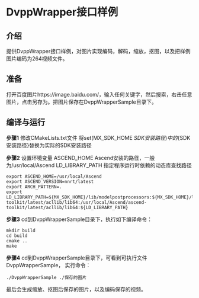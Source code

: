 
# DvppWrapper接口样例

## 介绍
提供DvppWrapper接口样例，对图片实现编码，解码，缩放，抠图，以及把样例图片编码为264视频文件。

## 准备
打开百度图片https://image.baidu.com/，输入任何关键字，然后搜索，右击任意图片，点击另存为。把图片保存在DvppWrapperSample目录下。

## 编译与运行
**步骤1** 修改CMakeLists.txt文件 将set(MX_SDK_HOME ${SDK安装路径}) 中的${SDK安装路径}替换为实际的SDK安装路径

**步骤2** 设置环境变量
ASCEND_HOME Ascend安装的路径，一般为/usr/local/Ascend
LD_LIBRARY_PATH 指定程序运行时依赖的动态库查找路径
```
export ASCEND_HOME=/usr/local/Ascend
export ASCEND_VERSION=nnrt/latest
export ARCH_PATTERN=.
export LD_LIBRARY_PATH=${MX_SDK_HOME}/lib/modelpostprocessors:${MX_SDK_HOME}/lib:${MX_SDK_HOME}/opensource/lib:${MX_SDK_HOME}/opensource/lib64:/usr/local/Ascend/driver/lib64:/usr/local/Ascend/ascend-toolkit/latest/acllib/lib64:/usr/local/Ascend/ascend-toolkit/latest/acllib/lib64:${LD_LIBRARY_PATH}
```

**步骤3** cd到DvppWrapperSample目录下，执行如下编译命令：
```
mkdir build
cd build
cmake ..
make
```

**步骤4** cd到DvppWrapperSample目录下，可看到可执行文件DvppWrapperSample， 实行命令：
```
./DvppWrapperSample ./保存的图片
```
最后会生成缩放、抠图后保存的图片，以及编码保存的视频。